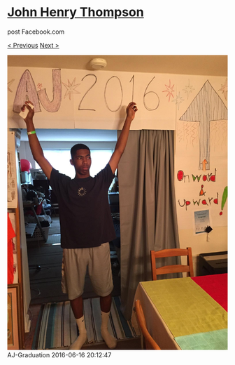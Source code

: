 # [John Henry Thompson](../README.md)
post Facebook.com

[< Previous](2016-06-16-10.md) [Next >](2016-06-10-2.md)

[![](../media/2016-06-16/AJ-Graduation-5.jpg)](../README.md)
AJ-Graduation
2016-06-16 20:12:47
